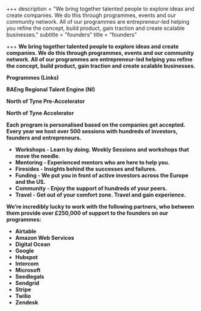 +++
description = "We bring together talented people to explore ideas and create companies.  We do this through programmes, events and our community network.  All of our programmes are entrepreneur-led helping you refine the concept, build product, gain traction and create scalable businesses."
subtitle = "founders"
title = "founders"

+++
**We bring together talented people to explore ideas and create companies. We do this through programmes, events and our community network. All of our programmes are entrepreneur-led helping you refine the concept, build product, gain traction and create scalable businesses.**

**Programmes (Links)**

**RAEng Regional Talent Engine (NI)**

**North of Tyne Pre-Accelerator**

**North of Tyne Accelerator**

**Each program is personalised based on the companies get accepted. Every year we host over 500 sessions with hundreds of investors, founders and entrepreneurs.**

* **Workshops - Learn by doing. Weekly Sessions and workshops that move the needle.**
* **Mentoring - Experienced mentors who are here to help you.**
* **Firesides - Insights behind the successes and failures.**
* **Funding - We put you in front of active investors across the Europe and the US.**
* **Community - Enjoy the support of hundreds of your peers.**
* **Travel - Get out of your comfort zone. Travel and gain experience.**

**We’re incredibly lucky to work with the following partners, who between them provide over £250,000 of support to the founders on our programmes:**

* **Airtable**
* **Amazon Web Services**
* **Digital Ocean**
* **Google**
* **Hubspot**
* **Intercom**
* **Microsoft**
* **Seedlegals**
* **Sendgrid**
* **Stripe**
* **Twilio**
* **Zendesk**